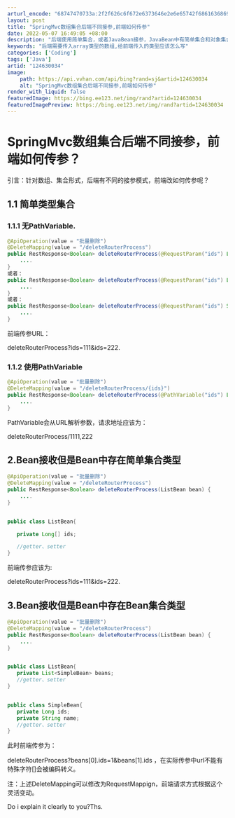 ```yaml
---
arturl_encode: "68747470733a:2f2f626c6f672e6373646e2e6e65742f68616368695f72742f:61727469636c652f64657461696c732f313234363330303334"
layout: post
title: "SpringMvc数组集合后端不同接参,前端如何传参"
date: 2022-05-07 16:49:05 +08:00
description: "后端使用简单集合，或者JavaBean接参，JavaBean中有简单集合和对象集合接参时，前端有不同"
keywords: "后端需要传入array类型的数组,给前端传入的类型应该怎么写"
categories: ['Coding']
tags: ['Java']
artid: "124630034"
image:
    path: https://api.vvhan.com/api/bing?rand=sj&artid=124630034
    alt: "SpringMvc数组集合后端不同接参,前端如何传参"
render_with_liquid: false
featuredImage: https://bing.ee123.net/img/rand?artid=124630034
featuredImagePreview: https://bing.ee123.net/img/rand?artid=124630034
---
```


# SpringMvc数组集合后端不同接参，前端如何传参？

引言：针对数组、集合形式，后端有不同的接参模式，前端改如何传参呢？

## 1.1 简单类型集合

### 1.1.1 无PathVariable.

```java
@ApiOperation(value = "批量删除")
@DeleteMapping(value = "/deleteRouterProcess")
public RestResponse<Boolean> deleteRouterProcess(@RequestParam("ids") Long[] ids) {
    ....
}
或者：
public RestResponse<Boolean> deleteRouterProcess(@RequestParam("ids") List<String> ids) {
    ....
}
或者：
public RestResponse<Boolean> deleteRouterProcess(@RequestParam("ids") Set<String> ids) {
    ....
}
```

前端传参URL：

deleteRouterProcess?ids=111&ids=222.

### 1.1.2 使用PathVariable

```java
@ApiOperation(value = "批量删除")
@DeleteMapping(value = "/deleteRouterProcess/{ids}")
public RestResponse<Boolean> deleteRouterProcess(@PathVariable("ids") Long[] ids) {
    ....
}

```

PathVariable会从URL解析参数，请求地址应该为：

deleteRouterProcess/1111,222

## 2.Bean接收但是Bean中存在简单集合类型

```java
@ApiOperation(value = "批量删除")
@DeleteMapping(value = "/deleteRouterProcess")
public RestResponse<Boolean> deleteRouterProcess(ListBean bean) {
    ....
}


public class ListBean{

   private Long[] ids;

   //getter、setter
}
```

前端传参应该为:

deleteRouterProcess?ids=111&ids=222.

## 3.Bean接收但是Bean中存在Bean集合类型

```java
@ApiOperation(value = "批量删除")
@DeleteMapping(value = "/deleteRouterProcess")
public RestResponse<Boolean> deleteRouterProcess(ListBean bean) {
    ....
}


public class ListBean{
   private List<SimpleBean> beans;
   //getter、setter
}


public class SimpleBean{
   private Long ids;
   private String name;
   //getter、setter
}
```

此时前端传参为：

deleteRouterProcess?beans[0].ids=1&beans[1].ids
，在实际传参中url不能有特殊字符[]会被编码转义。

注：上述DeleteMapping可以修改为RequestMappign，前端请求方式根据这个灵活变动。

Do i explain it clearly to you?Ths.